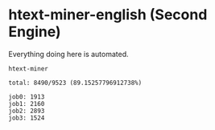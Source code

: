 # htext-miner-english (Second Engine)

Everything doing here is automated.

```
htext-miner

total: 8490/9523 (89.15257796912738%)

job0: 1913
job1: 2160
job2: 2893
job3: 1524
```